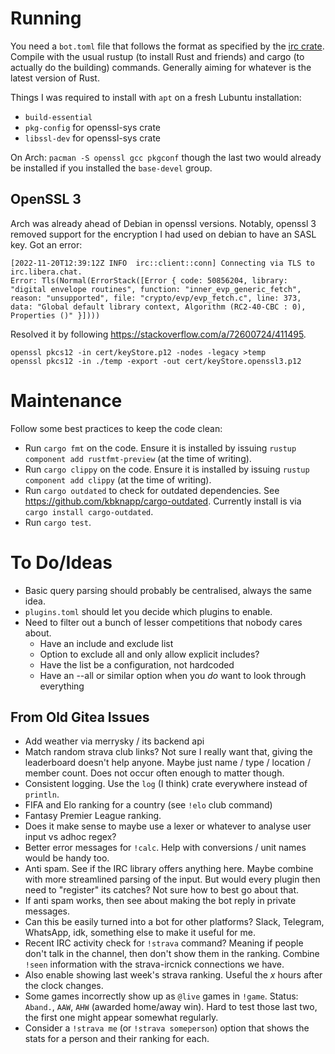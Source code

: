 # Running

You need a `bot.toml` file that follows the format as specified by the [irc
crate](https://github.com/aatxe/irc). Compile with the usual rustup (to install
Rust and friends) and cargo (to actually do the building) commands. Generally
aiming for whatever is the latest version of Rust.

Things I was required to install with `apt` on a fresh Lubuntu installation:

- `build-essential`
- `pkg-config` for openssl-sys crate
- `libssl-dev` for openssl-sys crate

On Arch: `pacman -S openssl gcc pkgconf` though the last two would already be
installed if you installed the `base-devel` group.

## OpenSSL 3

Arch was already ahead of Debian in openssl versions. Notably, openssl 3
removed support for the encryption I had used on debian to have an SASL key.
Got an error:

```
[2022-11-20T12:39:12Z INFO  irc::client::conn] Connecting via TLS to irc.libera.chat.
Error: Tls(Normal(ErrorStack([Error { code: 50856204, library: "digital envelope routines", function: "inner_evp_generic_fetch", reason: "unsupported", file: "crypto/evp/evp_fetch.c", line: 373, data: "Global default library context, Algorithm (RC2-40-CBC : 0), Properties ()" }])))
```

Resolved it by following https://stackoverflow.com/a/72600724/411495.

```
openssl pkcs12 -in cert/keyStore.p12 -nodes -legacy >temp
openssl pkcs12 -in ./temp -export -out cert/keyStore.openssl3.p12
```

# Maintenance

Follow some best practices to keep the code clean:

- Run `cargo fmt` on the code. Ensure it is installed by issuing `rustup
  component add rustfmt-preview` (at the time of writing).
- Run `cargo clippy` on the code. Ensure it is installed by issuing `rustup
  component add clippy` (at the time of writing).
- Run `cargo outdated` to check for outdated dependencies. See
  https://github.com/kbknapp/cargo-outdated. Currently install is via `cargo
  install cargo-outdated`.
- Run `cargo test`.

# To Do/Ideas

- Basic query parsing should probably be centralised, always the same idea.
- `plugins.toml` should let you decide which plugins to enable.
- Need to filter out a bunch of lesser competitions that nobody cares about.
    - Have an include and exclude list
    - Option to exclude all and only allow explicit includes?
    - Have the list be a configuration, not hardcoded
    - Have an --all or similar option when you _do_ want to look through
      everything

## From Old Gitea Issues

- Add weather via merrysky / its backend api
- Match random strava club links? Not sure I really want that, giving the
  leaderboard doesn't help anyone. Maybe just name / type / location / member
  count. Does not occur often enough to matter though.
- Consistent logging. Use the `log` (I think) crate everywhere instead of
  `println`.
- FIFA and Elo ranking for a country (see `!elo` club command)
- Fantasy Premier League ranking.
- Does it make sense to maybe use a lexer or whatever to analyse user input vs
  adhoc regex?
- Better error messages for `!calc`. Help with conversions / unit names would
  be handy too.
- Anti spam. See if the IRC library offers anything here. Maybe combine with
  more streamlined parsing of the input. But would every plugin then need to
  "register" its catches? Not sure how to best go about that.
- If anti spam works, then see about making the bot reply in private messages.
- Can this be easily turned into a bot for other platforms? Slack, Telegram,
  WhatsApp, idk, something else to make it useful for me.
- Recent IRC activity check for `!strava` command? Meaning if people don't talk
  in the channel, then don't show them in the ranking. Combine `!seen`
  information with the strava-ircnick connections we have.
- Also enable showing last week's strava ranking. Useful the _x_ hours after
  the clock changes.
- Some games incorrectly show up as `@live` games in `!game`. Status: `Aband.`,
  `AAW`, `AHW` (awarded home/away win). Hard to test those last two, the first
  one might appear somewhat regularly.
- Consider a `!strava me` (or `!strava someperson`) option that shows the stats
  for a person and their ranking for each.
